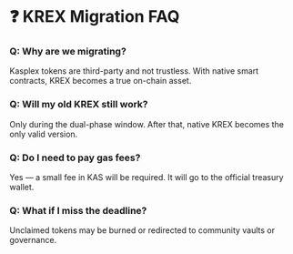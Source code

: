 # ❓ KREX Migration FAQ

### Q: Why are we migrating?
Kasplex tokens are third-party and not trustless. With native smart contracts, KREX becomes a true on-chain asset.

### Q: Will my old KREX still work?
Only during the dual-phase window. After that, native KREX becomes the only valid version.

### Q: Do I need to pay gas fees?
Yes — a small fee in KAS will be required. It will go to the official treasury wallet.

### Q: What if I miss the deadline?
Unclaimed tokens may be burned or redirected to community vaults or governance.
